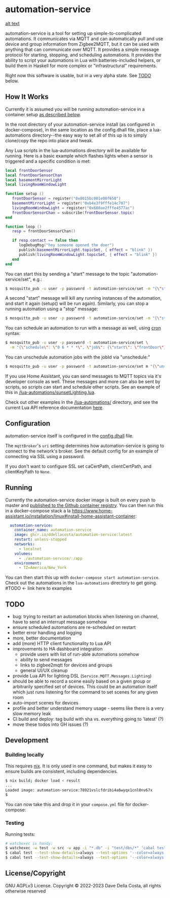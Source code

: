 # automation-service

[alt text](/docs/ha-custom-card.png)

automation-service is a tool for setting up simple-to-complicated automations. It communicates via MQTT and can automatically pull and use device and group information from Zigbee2MQTT, but it can be used with anything that can communicate over MQTT. It provides a simple message protocol for starting, stopping, and scheduling automations. It provides the ability to script your automations in Lua with batteries-included helpers, or build them in Haskell for more complex or "infrastructural" requirements.

Right now this software is usable, but in a very alpha state. See [TODO](#todo) below.

## How It Works

Currently it is assumed you will be running automation-service in a container setup [as described below](#running).

In the root directory of your automation-service install (as configured in docker-compose), in the same location as the config.dhall file, place a lua-automations directory--the easy way to set all of this up is to simply clone/copy the repo into place and tweak.

Any Lua scripts in the lua-automations directory will be available for running. Here is a basic example which flashes lights when a sensor is triggered and a specific condition is met:

```lua
local frontDoorSensor
local frontDoorSensorChan
local basementMirrorLight
local livingRoomWindowLight

function setup ()
   frontDoorSensor = register("0x0015bc001e00f658")
   basementMirrorLight = register("0xb4e3f9fffe14c707")
   livingRoomWindowLight = register("0x680ae2fffe4577ac")
   frontDoorSensorChan = subscribe(frontDoorSensor.topic)
end

function loop ()
   resp = frontDoorSensorChan()

   if resp.contact == false then
      logDebugMsg("hey someone opened the door")
      publish(basementMirrorLight.topicSet, { effect = "blink" })
      publish(livingRoomWindowLight.topicSet, { effect = "blink" })
   end
end
```

You can start this by sending a "start" message to the topic "automation-service/set", e.g.:

```bash
$ mosquitto_pub -u user -p password -t automation-service/set -m "{\"start\": \"frontDoor\"}"
```

A second "start" message will kill any running instances of the automation, and start it again (setup() will be run again). Similarly, you can stop a running automation using a "stop" message:


```bash
$ mosquitto_pub -u user -p password -t automation-service/set -m "{\"stop\": \"frontDoor\"}"
```

You can schedule an automation to run with a message as well, using [cron](https://en.wikipedia.org/wiki/Cron#Overview) syntax:

```bash
$ mosquitto_pub -u user -p password -t automation-service/set \
  -m "{\"schedule\": \"0 6 * * *\", \"job\": {\"start\": \"frontDoor\"}, \"jobId\": \"frontDoorJob\"}"
```

You can unschedule automation jobs with the jobId via "unschedule:"

```bash
$ mosquitto_pub -u user -p password -t automation-service/set m "{\"unschedule\": \"frontDoorJob\"}"
```

If you use Home Assistant, you can send messages to MQTT topics via it's developer console as well. These messages and more can also be sent by scripts, so scripts can start and schedule other scripts. See an example of this in [/lua-automations/sunsetLighting.lua](lua-automations/sunsetLighting.lua).

Check out other examples in the [/lua-automations/](/lua-automations/) directory, and see the current Lua API reference documentation [here]().


## Configuration

automation-service itself is configured in the [config.dhall](/config.dhall) file.

The `mqttBroker`'s `uri` setting determines how automation-service is going to connect to the network's broker. See the default config for an example of connecting via SSL using a password. 

If you don't want to configure SSL set caCertPath, clientCertPath, and clientKeyPath to `None`.


## Running

Currently the automation-service docker image is built on every push to master and [published to the Github container registry](https://github.com/ddellacosta/automation-service/pkgs/container/automation-service). You can then run this in a docker-compose stack a la https://www.home-assistant.io/installation/linux#install-home-assistant-container:

```yaml
  automation-service:
    container_name: automation-service
    image: ghcr.io/ddellacosta/automation-service:latest
    restart: unless-stopped
    networks:
      - localnet
    volumes:
      - ./automation-service/:/app
    environment:
      - TZ=America/New_York
```

You can then start this up with `docker-compose start automation-service`. Check out the automations in the `lua-automations` directory to get going. #TODO <- link here to examples


## TODO

* bug: trying to restart an automation blocks when listening on channel, have to send an interrupt message somehow
* ensure scheduled automations are re-scheduled on restart
* better error handling and logging
* more, better documentation
* add (more) HTTP client functionality to Lua API
* improvements to HA dashboard integration
  * provide users with list of run-able automations somehow
  * ability to send messages
  * links to zigbee2mqtt for devices and groups
  * general UI/UX cleanup
* provide Lua API for lighting DSL (`Service.MQTT.Messages.Lighting`)
* should be able to record a scene easily based on a given group or arbitrarily specified set of devices. This could be an automation itself which just runs listening for the command to set scenes for any given room
* auto-import scenes for devices
* profile and better understand memory usage - seems like there is a very slow memory leak
* CI build and deploy: tag build with sha vs. everything going to 'latest' (?)
* move these todos into GH issues (?)


## Development

### Building locally

This requires [nix](https://nixos.org/download.html). It is only used in one command, but makes it easy to ensure builds are consistent, including dependencies.

```bash
$ nix build; docker load < result
...
Loaded image: automation-service:78921vslcfdribi4a6wyqx1cnl0nv67x
$

```

You can now take this and drop it in your `compose.yml` file for docker-compose:


### Testing

Running tests:

```bash
# watchexec is handy:
$ watchexec -w test -w src -w app -i "*.db" -i "test/dbs/*" 'cabal test --test-show-details=always --test-options "--color=always"'
$ cabal test --test-show-details=always --test-options '--color=always -l -p Unit'
$ cabal test --test-show-details=always --test-options '--color=always -l -p Integration'
```


## License/Copyright

GNU AGPLv3 License. Copyright © 2022-2023 Dave Della Costa, all rights otherwise reserved
